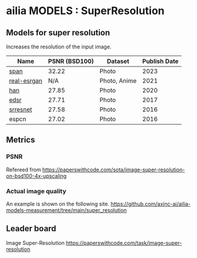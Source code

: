 # ailia MODELS : SuperResolution

## Models for super resolution

Increases the resolution of the input image.

|Name|PSNR (BSD100)|Dataset|Publish Date|
|-----|-----|-----|-----|
|[span](./span/)|32.22|Photo|2023
|[real-esrgan](./real-esrgan/)|N/A|Photo, Anime|2021|
|[han](./han/)|27.85|Photo|2020|
|[edsr](./edsr/)|27.71|Photo|2017|
|[srresnet](./srresnet/)|27.58|Photo|2016|
|espcn|27.02|Photo|2016|

## Metrics

### PSNR

Refereed from https://paperswithcode.com/sota/image-super-resolution-on-bsd100-4x-upscaling

### Actual image quality

An example is shown on the following site.
https://github.com/axinc-ai/ailia-models-measurement/tree/main/super_resolution

## Leader board

Image Super-Resolution
https://paperswithcode.com/task/image-super-resolution
